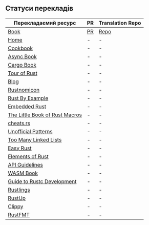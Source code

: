 ## Статуси перекладів

| Перекладаємий ресурс                                                        | PR         | Translation Repo |
| --------------------------------------------------------------------------- | ---------- | ---------------- |
| [Book](https://doc.rust-lang.org/book)                                      | [PR](https://github.com/rust-lang-ua/rustbook_ukrainian/pull/120) | [Repo](https://github.com/rust-lang-ua/rustbook_ukrainian)                |
| [Home](https://rust-lang.org)                                               | -          | -                |
| [Cookbook](https://rust-lang-nursery.github.io/rust-cookbook)               | -          | -                |
| [Async Book](https://rust-lang.github.io/async-book)                        | -          | -                |
| [Cargo Book](https://doc.rust-lang.org/cargo)                               | -          | -                |
| [Tour of Rust](https://tourofrust.com/TOC_ua.html)                          | -          | -                |
| [Blog](https://blog.rust-lang.org)                                          | -          | -                |
| [Rustnomicon](https://doc.rust-lang.org/nomicon)                            | -          | -                |
| [Rust By Example](https://doc.rust-lang.org/stable/rust-by-example)         | -          | -                |
| [Embedded Rust](https://docs.rust-embedded.org/book/intro)                  | -          | -                |
| [The Little Book of Rust Macros](https://danielkeep.github.io/tlborm/book/) | -          | -                |
| [cheats.rs](https://cheats.rs)                                              | -          | -                |
| [Unofficial Patterns](https://rust-unofficial.github.io/patterns)           | -          | -                |
| [Too Many Linked Lists](https://github.com/rust-unofficial/too-many-lists)  | -          | -                |
| [Easy Rust](https://dhghomon.github.io/easy_rust)                           | -          | -                |
| [Elements of Rust](https://github.com/ferrous-systems/elements-of-rust)     | -          | -                |
| [API Guidelines](https://rust-lang.github.io/api-guidelines)                | -          | -                |
| [WASM Book](https://rustwasm.github.io/docs/book)                           | -          | -                |
| [Guide to Rustc Development](https://rustc-dev-guide.rust-lang.org)         | -          | -                |
| [Rustlings](https://github.com/rust-lang/rustlings)                         | -          | -                |
| [RustUp](https://github.com/rust-lang/rustup)                               | -          | -                |
| [Clippy](https://github.com/rust-lang/rust-clippy)                          | -          | -                |
| [RustFMT](https://github.com/rust-lang/rustfmt)                             | -          | -                |
